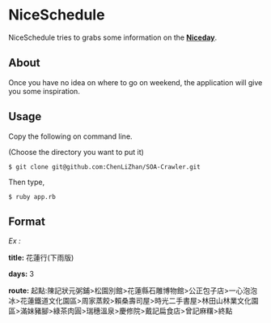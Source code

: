 NiceSchedule
===============

NiceSchedule tries to grabs some information on the [**Niceday**](http://plan.niceday.tw).

## About

Once you have no idea on where to go on weekend, the application will give you some inspiration.

## Usage

Copy the following on command line.

(Choose the directory you want to put it)
````
$ git clone git@github.com:ChenLiZhan/SOA-Crawler.git
````

Then type,
````
$ ruby app.rb
````

## Format

*Ex :*

**title:** 花蓮行(下雨版)

**days:** 3

**route:** 起點:陳記狀元粥鋪>松園別館>花蓮縣石雕博物館>公正包子店>一心泡泡冰>花蓮鐵道文化園區>周家蒸餃>賴桑壽司屋>時光二手書屋>林田山林業文化園區>滿妹豬腳>綠茶肉圓>瑞穗溫泉>慶修院>戴記扁食店>曾記麻糬>終點
